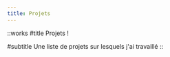 ```yaml
---
title: Projets
---
```


::works
#title
Projets !

#subtitle
Une liste de projets sur lesquels j'ai travaillé
::
